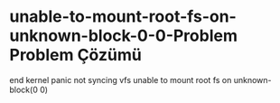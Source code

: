 # unable-to-mount-root-fs-on-unknown-block-0-0-Problem Problem Çözümü
end kernel panic not syncing vfs unable to mount root fs on unknown-block(0 0)
